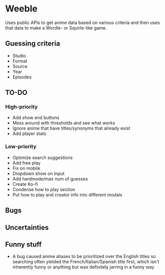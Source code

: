 # Weeble

Uses public APIs to get anime data based on various criteria and then uses that
data to make a Wordle- or Squirle-like game.

## Guessing criteria

- Studio
- Format
- Source
- Year
- Episodes

## TO-DO

### High-priority

- Add show end buttons
- Mess around with thresholds and see what works
- Ignore anime that have titles/synonyms that already exist
- Add player stats

### Low-priority

- Optimize search suggestions
- Add free play
- Fix on mobile
- Dropdown show on input
- Add hardmode/max num of guesses
- Create Ko-fi
- Condense how to play section
- Put how to play and creator info into different modals

## Bugs

## Uncertainties

## Funny stuff

- A bug caused anime aliases to be prioritized over the English titles so
  searching often yielded the French/Italian/Spanish title first, which isn't
  inherently funny or anything but was definitely jarring in a funny way

